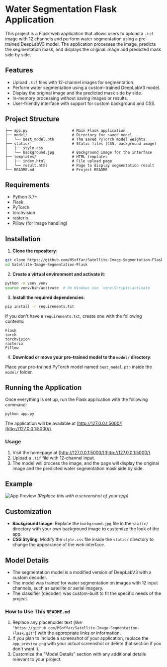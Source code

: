 # Water Segmentation Flask Application

This project is a Flask web application that allows users to upload a `.tif` image with 12 channels and perform water segmentation using a pre-trained DeepLabV3 model. The application processes the image, predicts the segmentation mask, and displays the original image and predicted mask side by side.

## Features
- Upload `.tif` files with 12-channel images for segmentation.
- Perform water segmentation using a custom-trained DeepLabV3 model.
- Display the original image and the predicted mask side by side.
- In-memory processing without saving images or results.
- User-friendly interface with support for custom background and CSS.

## Project Structure

```
├── app.py                    # Main Flask application
├── model/                    # Directory for saved model
│   └── best_model.pth        # The saved PyTorch model weights
├── static/                   # Static files (CSS, background image)
│   ├── style.css
│   └── background.jpg        # Background image for the interface
├── templates/                # HTML templates
│   ├── index.html            # File upload page
│   └── result.html           # Page to display segmentation result
└── README.md                 # Project README
```

## Requirements

- Python 3.7+
- Flask
- PyTorch
- torchvision
- rasterio
- Pillow (for image handling)

## Installation

1. **Clone the repository**:

```bash
git clone https://github.com/MSoffar/Satellite-Image-Segmentation-Flask.git
cd Satellite-Image-Segmentation-Flask
```

2. **Create a virtual environment and activate it**:

```bash
python -m venv venv
source venv/bin/activate  # On Windows use `venv\Scripts\activate`
```

3. **Install the required dependencies**:

```bash
pip install -r requirements.txt
```

If you don't have a `requirements.txt`, create one with the following contents:

```
Flask
torch
torchvision
rasterio
Pillow
```

4. **Download or move your pre-trained model to the `model/` directory**:

Place your pre-trained PyTorch model named `best_model.pth` inside the `model/` folder.

## Running the Application

Once everything is set up, run the Flask application with the following command:

```bash
python app.py
```

The application will be available at [http://127.0.0.1:5000/](http://127.0.0.1:5000/).

### Usage
1. Visit the homepage at [http://127.0.0.1:5000/](http://127.0.0.1:5000/).
2. Upload a `.tif` file with 12-channel input.
3. The model will process the image, and the page will display the original image and the predicted water segmentation mask side by side.

## Example

![App Preview](static/app_preview.png) *(Replace this with a screenshot of your app)*

## Customization

- **Background Image**: Replace the `background.jpg` file in the `static/` directory with your own background image to customize the look of the app.
- **CSS Styling**: Modify the `style.css` file inside the `static/` directory to change the appearance of the web interface.

## Model Details

- The segmentation model is a modified version of DeepLabV3 with a custom decoder.
- The model was trained for water segmentation on images with 12 input channels, such as satellite or aerial imagery.
- The classifier (decoder) was custom-built to fit the specific needs of the project.


### How to Use This `README.md`

1. Replace any placeholder text (like `"https://github.com/MSoffar/Satellite-Image-Segmentation-Flask.git"`) with the appropriate links or information.
2. If you plan to include a screenshot of your application, replace the `app_preview.png` with your actual screenshot or delete that section if you don't want it.
3. Customize the "Model Details" section with any additional details relevant to your project.
